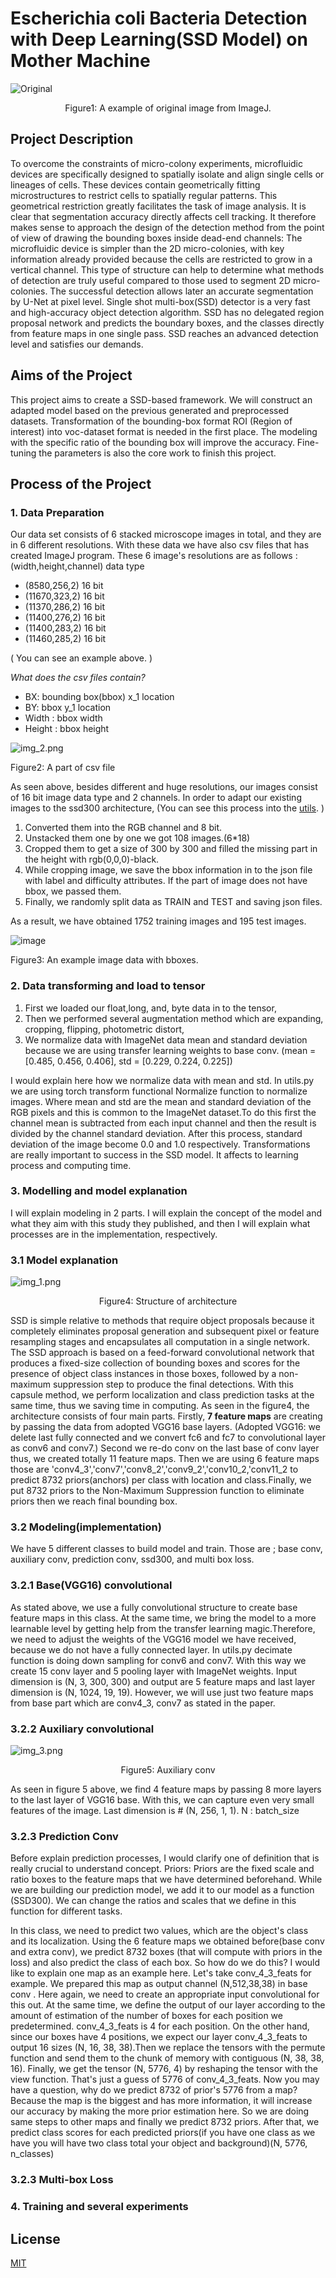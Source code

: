 # Escherichia coli Bacteria Detection with Deep Learning(SSD Model) on Mother Machine



![Original](https://user-images.githubusercontent.com/64874122/152441180-34b580d2-3259-4273-979b-3cda840a2727.png)
<p align="center">
Figure1: A example of original image from ImageJ.
</p>


## Project Description 

To overcome the constraints of micro-colony experiments, microfluidic devices are specifically designed to spatially 
isolate and align single cells or lineages of cells. These devices contain geometrically fitting microstructures to 
restrict cells to spatially regular patterns. This geometrical restriction greatly facilitates the task of image analysis.
It is clear that segmentation accuracy directly affects cell tracking. It therefore makes sense to approach the design of 
the detection method from the point of view of drawing the bounding boxes inside dead-end channels: The microfluidic device
is simpler than the 2D micro-colonies, with key information already provided because the cells are restricted to grow in a
vertical channel. This type of structure can help to determine what methods of detection are truly useful compared to those
used to segment 2D micro-colonies. The successful detection allows later an accurate segmentation by U-Net at pixel level.
Single shot multi-box(SSD) detector is a very fast and high-accuracy object detection algorithm. SSD has no delegated region
proposal network and predicts the boundary boxes, and the classes directly from feature maps in one single pass. SSD reaches
an advanced detection level and satisfies our demands.


## Aims of the Project

This project aims to create a SSD-based framework. We will construct an adapted model based on the previous generated and
preprocessed datasets. Transformation of the bounding-box format ROI (Region of interest) into voc-dataset format is needed
in the first place. The modeling with the specific ratio of the bounding box will improve the accuracy. Fine-tuning the 
parameters is also the core work to finish this project. 

## Process of the Project
### 1. Data Preparation
Our data set consists of 6 stacked microscope images in total, and they are in 6 different
resolutions. With these data we have also csv files that has created ImageJ program. These 6 image's resolutions are as follows : 
(width,height,channel) data type
* (8580,256,2) 16 bit
* (11670,323,2) 16 bit
* (11370,286,2) 16 bit
* (11400,276,2) 16 bit
* (11400,283,2) 16 bit
* (11460,285,2) 16 bit
  
( You can see an example above. )

*What does the csv files contain?*

* BX: bounding box(bbox) x_1 location
* BY: bbox y_1 location
* Width : bbox width
* Height : bbox height

![img_2.png](read_me/img_2.png)

Figure2: A part of csv file



As seen above, besides different and huge resolutions, our images consist of 16 bit image data type and 2 channels. 
In order to adapt our existing images to the ssd300 architecture,
(You can see this process into the [utils](https://github.com/yemre-data/ecoli_bacteria_detection/blob/main/utils.py). )
1. Converted them into the RGB channel and 8 bit.
2. Unstacked them one by one we got 108 images.(6*18)
3. Cropped them to get a size of 300 by 300 and filled the missing part in the height with rgb(0,0,0)-black.
4. While cropping image, we save the bbox information in to the json file with label and difficulty attributes. 
   If the part of image does not have bbox, we 
   passed them.
5. Finally, we randomly split data as TRAIN and TEST and saving json files.

As a result, we have obtained 1752 training images and 195 test images.

   
![image](https://user-images.githubusercontent.com/64874122/152441615-ddb8cf34-abb2-4084-a7bc-b0c0c2225c65.png)

Figure3: An example image data with bboxes.

### 2. Data transforming and load to tensor
1. First we loaded our float,long, and, byte data in to the tensor,
2. Then we performed several augmentation method which are expanding, cropping, flipping, photometric distort,
3. We normalize data with ImageNet data mean and standard deviation because we are using transfer learning weights to base conv.
   (mean = [0.485, 0.456, 0.406], std = [0.229, 0.224, 0.225])
   
I would explain here how we normalize data with mean and std. In utils.py we are using torch transform functional Normalize function 
to normalize images. Where mean and std are the mean and standard deviation of the RGB pixels and this is common to the 
ImageNet dataset.To do this first the channel mean is subtracted from each input channel and then the result is divided 
by the channel standard deviation. After this process, standard deviation of the image become 0.0 and 1.0 respectively.
Transformations are really important to success in the SSD model. It affects to learning process and computing time.

### 3. Modelling and model explanation
I will explain modeling in 2 parts. I will explain the concept of the model and what they aim with this study 
they published, and then I will explain what processes are in the implementation, respectively.

### 3.1 Model explanation
![img_1.png](read_me/img_1.png)
<p align="center">
Figure4: Structure of architecture
</p>
SSD is simple relative to methods that require object
proposals because it completely eliminates proposal generation and subsequent
pixel or feature resampling stages and encapsulates all computation in a single
network. The SSD approach is based on a feed-forward convolutional network that produces
a fixed-size collection of bounding boxes and scores for the presence of object class
instances in those boxes, followed by a non-maximum suppression step to produce the
final detections. With this capsule method, we perform localization and class prediction tasks at the same time, thus we saving 
time in computing.
As seen in the figure4, the architecture consists of four main parts. Firstly, <strong>7 feature maps</strong> are creating by passing the 
data from adopted VGG16 base layers. (Adopted VGG16: we delete last fully connected and we convert fc6 and fc7 to 
convolutional layer as conv6 and conv7.) Second we re-do conv on the last base of conv layer thus, we created totally 11 feature maps.
Then we are using 6 feature maps those are 'conv4_3','conv7','conv8_2','conv9_2','conv10_2,'conv11_2 to predict 8732 
priors(anchors) per class with location and class.Finally, we put 8732 priors to the Non-Maximum Suppression function 
to eliminate priors then we reach final bounding box. 

### 3.2 Modeling(implementation)
We have 5 different classes to build model and train. Those are ; base conv, auxiliary conv, prediction conv, ssd300,
and multi box loss.
### 3.2.1 Base(VGG16) convolutional
As stated above, we use a fully convolutional structure to create base feature maps in this class. At the same time, we
bring the model to a more learnable level by getting help from the transfer learning magic.Therefore, we need to adjust 
the weights of the VGG16 model we have received, because we do not have a fully connected layer. In utils.py decimate 
function is doing down sampling for conv6 and conv7. With this way we create 15 conv layer and 5 pooling layer with
ImageNet weights. Input dimension is (N, 3, 300, 300) and output are 5 feature maps and last layer dimension is (N, 1024, 19, 19).
However, we will use just two feature maps from base part which are conv4_3, conv7 as stated in the paper.
### 3.2.2 Auxiliary convolutional

![img_3.png](read_me/img_3.png)
<p align="center">
Figure5: Auxiliary conv
</p>
As seen in figure 5 above, we find 4 feature maps by passing 8 more layers to the last layer of VGG16 base. With this,
we can capture even very small features of the image. Last dimension is  # (N, 256, 1, 1). N : batch_size

### 3.2.3 Prediction Conv 
Before explain prediction processes, I would clarify one of definition that is really crucial to understand concept.
Priors: Priors are the fixed scale and ratio boxes to the feature maps that we have determined beforehand. While we are 
building our prediction model, we add it to our model as a function (SSD300). We can change the ratios and scales that 
we define in this function for different tasks.

In this class, we need to predict two values, which are the object's class and its localization. Using the 6 feature maps
we obtained before(base conv and extra conv), we predict 8732 boxes (that will compute with priors in the loss) and also
predict the class of each box. So how do we do this?
I would like to explain one map as an example here. Let's take conv_4_3_feats for example. We prepared this map as output
channel (N,512,38,38) in base conv . Here again, we need to create an appropriate input convolutional for this out. 
At the same time, we define the output of our layer according to the amount of estimation of the number of boxes for each
position we predetermined. conv_4_3_feats is 4 for each position. On the other hand, since our boxes have 4 positions, we
expect our layer conv_4_3_feats to output 16 sizes (N, 16, 38, 38).Then we replace the tensors with the permute 
function and send them to the chunk of memory with contiguous (N, 38, 38, 16). Finally, we get the tensor (N, 5776, 4) 
by reshaping the tensor with the view function. That's just a guess of 5776 of conv_4_3_feats. Now you may have a 
question, why do we predict 8732 of prior's 5776 from a map? Because the map is the biggest and has more information, it will 
increase our accuracy by making the more prior estimation here.
So we are doing same steps to other maps and finally we predict 8732 priors. After that, we predict class scores for each 
predicted priors(if you have one class as we have you will have two class total your object and background)(N, 5776, n_classes)

### 3.2.3 Multi-box Loss 



### 4. Training and several experiments



## License
[MIT](https://choosealicense.com/licenses/mit/)